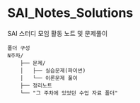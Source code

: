 # SAI_Notes_Solutions
SAI 스터디 모임 활동 노트 및 문제풀이

```
폴더 구성
N주차/
    ├── 문제/
    │   ├── 실습문제(파이썬)
    │   └── 이론문제 풀이
    ├── 정리노트
    └── "그 주차에 있었던 수업 자료 폴더"
```
